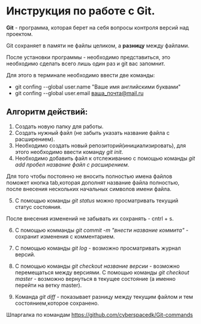 # Инструкция по работе с Git.

**Git** - программа, которая берет на себя вопросы контроля версий над проектом. 

Git  сохраняет в памяти не файлы целиком, а __разницу__ между файлами.

После установки программы - необходимо представиться, это необходимо сделать всего лишь один раз и git вас запомнит. 

Для этого в терминале необходимо ввести две команды:
+ git confing --global user.name "Ваше имя английскими буквами"
+ git confing --global user.email ваша_почта@mail.ru 

## Алгоритм действий:
1. Создать новую папку для работы.
2. Создать нужный файл (не забыть указать название файла с расширением).
3. Необходимо создать новый репозиторий(инициализировать), для этого необходимо ввести команду *git init*.
4. Необходимо добавить файл к отслеживанию с помощью команды *git add пробел название файл с расширением*. 

Для того чтобы постоянно не вносить полностью имена файлов поможет кнопка tab,которая дополнят название файла полностью, после внесения нескольких начальных символов имени файла.

5. С помощью команды *git status* можно просматривать текущий статус состояния.

После внесения изменений не забывать их сохранять - cntrl + s.

6. С помощью комманды *git commit -m "внести название коммита"* - сохранит изменения с комментарием.

7. С помощью команды *git log* - возможно просматривать журнал версий.

8. С помощью команды *git checkout название версии* - возможно перемещаться между версиями.
С помощью команды *git checkout master* - возможно вернуться в текущее состояние (а именно перейти на ветку master).
9. Команда *git diff* - показывает разницу между текущим файлом и тем состоянием,которое сохранено.

Шпаргалка по командам https://github.com/cyberspacedk/Git-commands